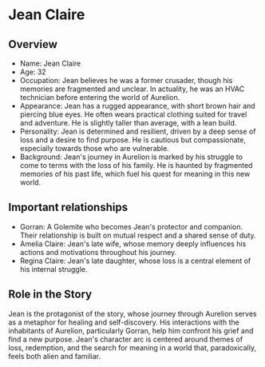# Jean Claire
## Overview
- Name: Jean Claire
- Age: 32
- Occupation: Jean believes he was a former crusader, though his memories are fragmented and unclear. In actuality, he was an HVAC technician before entering the world of Aurelion.
- Appearance: Jean has a rugged appearance, with short brown hair and piercing blue eyes. He often wears practical clothing suited for travel and adventure. He is slightly taller than average, with a lean build.
- Personality: Jean is determined and resilient, driven by a deep sense of loss and a desire to find purpose. He is cautious but compassionate, especially towards those who are vulnerable.
- Background: Jean's journey in Aurelion is marked by his struggle to come to terms with the loss of his family. He is haunted by fragmented memories of his past life, which fuel his quest for meaning in this new world.

## Important relationships
- Gorran: A Golemite who becomes Jean's protector and companion. Their relationship is built on mutual respect and a shared sense of duty.
- Amelia Claire: Jean's late wife, whose memory deeply influences his actions and motivations throughout his journey.
- Regina Claire: Jean's late daughter, whose loss is a central element of his internal struggle.

## Role in the Story
Jean is the protagonist of the story, whose journey through Aurelion serves as a metaphor for healing and self-discovery. His interactions with the inhabitants of Aurelion, particularly Gorran, help him confront his grief and find a new purpose. Jean's character arc is centered around themes of loss, redemption, and the search for meaning in a world that, paradoxically, feels both alien and familiar.